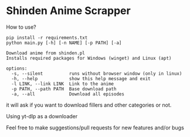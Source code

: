 # Shinden Anime Scrapper

How to use? 
```
pip install -r requirements.txt
python main.py [-h] [-n NAME] [-p PATH] [-a]

Download anime from shinden.pl
Installs required packages for Windows (winget) and Linux (apt)

options:
  -s, --silent          runs without browser window (only in linux)
  -h, --help            show this help message and exit
  -l LINK, --link LINK  Link to the anime
  -p PATH, --path PATH  Base download path
  -a, --all             Download all episodes
```
it will ask if you want to download fillers and other categories or not.

Using yt-dlp as a downloader

Feel free to make suggestions/pull requests for new features and/or bugs
